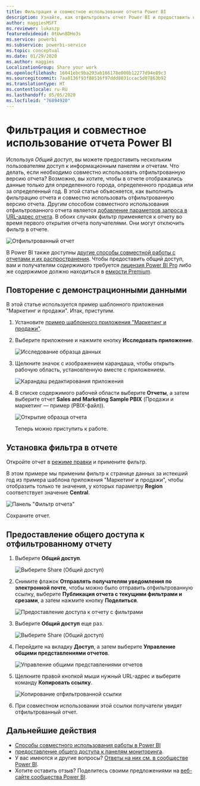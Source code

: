 ```yaml
---
title: Фильтрация и совместное использование отчета Power BI
description: Узнайте, как отфильтровать отчет Power BI и предоставить общий доступ к нему коллегам в организации.
author: maggiesMSFT
ms.reviewer: lukaszp
featuredvideoid: 0tUwn8DHo3s
ms.service: powerbi
ms.subservice: powerbi-service
ms.topic: conceptual
ms.date: 01/29/2020
ms.author: maggies
LocalizationGroup: Share your work
ms.openlocfilehash: 16041ebc9ba293ab166178e008b12277d94e89c3
ms.sourcegitcommit: 7aa0136f93f88516f97ddd8031ccac5d07863b92
ms.translationtype: HT
ms.contentlocale: ru-RU
ms.lasthandoff: 05/05/2020
ms.locfileid: "76894920"
---
```

# <a name="filter-and-share-a-power-bi-report"></a>Фильтрация и совместное использование отчета Power BI
Используя *Общий доступ*, вы можете предоставить нескольким пользователям доступ к информационным панелям и отчетам. Что делать, если необходимо совместно использовать отфильтрованную версию отчета? Возможно, вы хотите, чтобы в отчете отображались данные только для определенного города, определенного продавца или за определенный год. В этой статье объясняется, как выполнить фильтрацию отчета и совместно использовать отфильтрованную версию отчета. Другим способом совместного использования отфильтрованного отчета является [добавление параметров запроса в URL-адрес отчета](service-url-filters.md). В обоих случаях фильтр применяется к отчету во время первого открытия отчета получателями. Они могут отключить фильтр в отчете.

![Отфильтрованный отчет](media/service-share-reports/power-bi-share-filter-pane-report.png)

В Power BI также доступны [другие способы совместной работы с отчетами и их распространения](service-how-to-collaborate-distribute-dashboards-reports.md). Чтобы предоставить общий доступ, вам и получателям содержимого требуется [лицензия Power BI Pro](service-features-license-type.md) либо же содержимое должно находиться в [емкости Premium](service-premium-what-is.md). 

## <a name="follow-along-with-sample-data"></a>Повторение с демонстрационными данными

В этой статье используется пример шаблонного приложения "Маркетинг и продажи". Итак, приступим. 

1. Установите [пример шаблонного приложения "Маркетинг и продажи"](https://appsource.microsoft.com/product/power-bi/microsoft-retail-analysis-sample.salesandmarketingsample?tab=Overview).
2. Выберите приложение и нажмите кнопку **Исследовать приложение**.

   ![Исследование образца данных](media/service-share-reports/power-bi-sample-explore-data.png)

3. Щелкните значок с изображением карандаша, чтобы открыть рабочую область, установленную вместе с приложением.

    ![Карандаш редактирования приложения](media/service-share-reports/power-bi-edit-pencil-app.png)

4. В списке содержимого рабочей области выберите **Отчеты**, а затем выберите отчет **Sales and Marketing Sample PBIX** (Продажи и маркетинг — пример (PBIX-файл)).

    ![Открытие образца отчета](media/service-share-reports/power-bi-open-sample-report.png)

    Теперь можно приступить к работе.

## <a name="set-a-filter-in-the-report"></a>Установка фильтра в отчете

Откройте отчет в [режиме правки](consumer/end-user-reading-view.md) и примените фильтр.

В этом примере мы применим фильтр к странице данных за истекший год из примера шаблона приложения "Маркетинг и продажи", чтобы отобразить только те значения, у которых параметру **Region** соответствует значение **Central**. 
 
![Панель "Фильтр отчета"](media/service-share-reports/power-bi-share-report-filter.png)

Сохраните отчет.

## <a name="share-the-filtered-report"></a>Предоставление общего доступа к отфильтрованному отчету

1. Выберите **Общий доступ**.

   ![Выберите Share (Общий доступ)](media/service-share-reports/power-bi-share.png)

2. Снимите флажок **Отправлять получателям уведомления по электронной почте**, чтобы можно было отправить отфильтрованную ссылку, выберите **Публикация отчета с текущими фильтрами и срезами**, а затем нажмите кнопку **Поделиться**.

    ![Предоставление доступа к отчету с фильтрами](media/service-share-reports/power-bi-share-with-filters.png)

4. Выберите **Общий доступ** еще раз.

   ![Выберите Share (Общий доступ)](media/service-share-reports/power-bi-share.png)

5. Перейдите на вкладку **Доступ**, а затем выберите **Управление общими представлениями отчетов**.

    ![Управление общими представлениями отчетов](media/service-share-reports/power-bi-manage-shared-report-views.png)

6. Щелкните правой кнопкой мыши нужный URL-адрес и выберите команду **Копировать ссылку**.

    ![Копирование отфильтрованной ссылки](media/service-share-reports/power-bi-copy-filtered-link.png)

7. При совместном использовании этой ссылки получатели увидят отфильтрованный отчет. 


## <a name="next-steps"></a>Дальнейшие действия
* [Способы совместного использования работы в Power BI](service-how-to-collaborate-distribute-dashboards-reports.md)
* [предоставление общего доступа к панелям мониторинга](service-share-dashboards.md).
* У вас имеются и другие вопросы? [Ответы на них см. в сообществе Power BI](https://community.powerbi.com/).
* Хотите оставить отзыв? Поделитесь своими предложениями на [веб-сайте сообщества Power BI](https://community.powerbi.com/).


